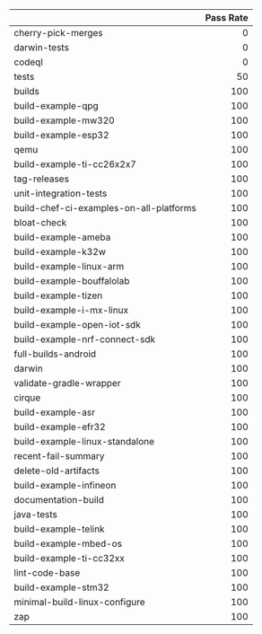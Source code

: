 |                                         |   Pass Rate |
|:----------------------------------------|------------:|
| cherry-pick-merges                      |           0 |
| darwin-tests                            |           0 |
| codeql                                  |           0 |
| tests                                   |          50 |
| builds                                  |         100 |
| build-example-qpg                       |         100 |
| build-example-mw320                     |         100 |
| build-example-esp32                     |         100 |
| qemu                                    |         100 |
| build-example-ti-cc26x2x7               |         100 |
| tag-releases                            |         100 |
| unit-integration-tests                  |         100 |
| build-chef-ci-examples-on-all-platforms |         100 |
| bloat-check                             |         100 |
| build-example-ameba                     |         100 |
| build-example-k32w                      |         100 |
| build-example-linux-arm                 |         100 |
| build-example-bouffalolab               |         100 |
| build-example-tizen                     |         100 |
| build-example-i-mx-linux                |         100 |
| build-example-open-iot-sdk              |         100 |
| build-example-nrf-connect-sdk           |         100 |
| full-builds-android                     |         100 |
| darwin                                  |         100 |
| validate-gradle-wrapper                 |         100 |
| cirque                                  |         100 |
| build-example-asr                       |         100 |
| build-example-efr32                     |         100 |
| build-example-linux-standalone          |         100 |
| recent-fail-summary                     |         100 |
| delete-old-artifacts                    |         100 |
| build-example-infineon                  |         100 |
| documentation-build                     |         100 |
| java-tests                              |         100 |
| build-example-telink                    |         100 |
| build-example-mbed-os                   |         100 |
| build-example-ti-cc32xx                 |         100 |
| lint-code-base                          |         100 |
| build-example-stm32                     |         100 |
| minimal-build-linux-configure           |         100 |
| zap                                     |         100 |